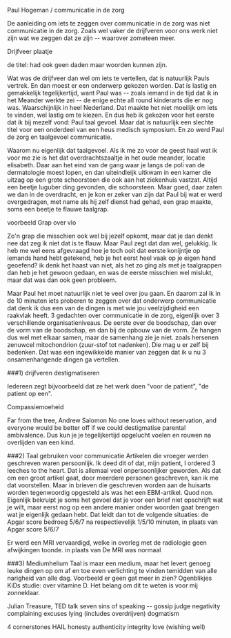 Paul Hogeman / communicatie in de zorg

De aanleiding om iets te zeggen over communicatie in de zorg was niet communicatie in de zorg. Zoals wel vaker de drijfveren voor ons werk niet zijn wat we zeggen dat ze zijn -- waarover zometeen meer.

Drijfveer plaatje



de titel: had ook geen daden maar woorden kunnen zijn.

Wat was de drijfveer dan wel om iets te vertellen, dat is natuurlijk Pauls vertrek. En dan moest er een onderwerp gekozen worden. Dat is lastig en gemakkelijk tegelijkertijd, want Paul was -- zoals iemand in de tijd dat ik in het Meander werkte zei -- de enige echte all round kinderarts die er nog was. Waarschijnlijk in heel Nederland. Dat maakte het niet moeilijk om iets te vinden, wel lastig om te kiezen. 
En dus heb ik gekozen voor het eerste dat ik bij mezelf vond: Paul taal gevoel. Maar dat is natuurlijk een slechte titel voor een onderdeel van een heus medisch symposium. En zo werd Paul de zorg en taalgevoel communicatie. 

Waarom nu eigenlijk dat taalgevoel. Als ik me zo voor de geest haal wat ik voor me zie is het dat overdrachtszaaltje in het oude meander, locatie elisabeth. Daar aan het eind van de gang waar je langs de poli van de dermatologie moest lopen, en dan uiteindleijk uitkwam in een kamer die uitzag op een grote schoorsteen die ook aan het ziekenhuis vastzat. Altijd een beetje luguber ding gevonden, die schoorsteen. Maar goed, daar zaten we dan in de overdracht, en je kon er zeker van zijn dat Paul bij wat er werd overgedragen, met name als hij zelf dienst had gehad, een grap maakte, soms een beetje te flauwe taalgrap. 

voorbeeld Grap over vlo


Zo'n grap die misschien ook wel bij jezelf opkomt, maar dat je dan denkt nee dat zeg ik niet dat is te flauw. Maar Paul zegt dat dan wel, gelukkig. Ik heb me wel eens afgevraagd hoe je toch ooit dat eerste konijntje op iemands hand hebt getekend, heb je het eerst heel vaak op je eigen hand geoefend? ik denk het haast van niet, als het zo ging als met je taalgrappen dan heb je het gewoon gedaan, en was de eerste misschien wel mislukt, maar dat was dan ook geen probleem. 

Maar Paul het moet natuurlijk niet te veel over jou gaan. En daarom zal ik in de 10 minuten iets proberen te zeggen over dat onderwerp communicatie dat denk ik dus een van de dingen is met wie jou veelzijdigheid een raakvlak heeft. 3 gedachten over communicatie in de zorg, eigenlijk over 3 verschillende organisatieniveaus. De eerste over de boodschap, dan over de vorm van de boodschap, en dan bij de opbouw van de vorm. Ze hangen dus wel met elkaar samen, maar de samenhang zie je niet. 
zoals hersenen zenuwcel mitochondrion (zuur-stof tot nadenken).
Die mag u er zelf bij bedenken. Dat was een ingewikkelde manier van zeggen dat ik u nu 3 onsamenhangende dingen ga vertellen.

###1) drijfveren destigmatiseren

Iedereen zegt bijvoorbeeld dat ze het werk doen "voor de patient", "de patient op een".

Compassiemoeheid


Far from the tree, Andrew Salomon
No one loves without reservation, and everyone would be better off if we could destigmatise parental ambivalence. Dus kun je je tegelijkertijd opgelucht voelen en rouwen na overlijden van een kind.


###2) Taal gebruiken voor communicatie
Artikelen die vroeger werden geschreven waren persoonlijk. Ik deed dit of dat, mijn patient, I ordered 3 leeches to the heart.
Dat is allemaal veel onpersoonlijker geworden. Als dat om een groot artikel gaat, door meerdere personen geschreven, kan ik me dat voorstellen. Maar in brieven die geschreven worden aan de huisarts worden tegenwoordig opgesteld als was het een EBM-artikel. Quod non. Eigenlijk bekruipt je soms het gevoel dat je voor een brief niet opschrijft wat je wilt, maar eerst nog op een andere manier onder woorden gaat brengen wat je eigenlijk gedaan hebt.
Dat leidt dan tot de volgende situaties:
de Apgar score bedroeg 5/6/7 na respectievelijk 1/5/10 minuten, in plaats van
Apgar score 5/6/7

Er werd een MRI vervaardigd, welke in overleg met de radiologie geen afwijkingen toonde. in plaats van
De MRI was normaal

###3) Mediumhelium
Taal is maar een medium, maar het levert genoeg leuke dingen op om af en toe even verlichting te vinden temidden van alle narigheid van alle dag.
Voorbeeld er geen gat meer in zien?
Ogenblikjes
KiDs studie: over vitamine D. Het belang om dit te weten is voor mij zonneklaar.








Julian Treasure, TED talk
seven sins of speaking -- 
gossip
judge
negativity
complaining
excuses
lying (includes overdrijven)
dogmatism

4 cornerstones
HAIL
honesty
authenticity
integrity
love (wishing well)


